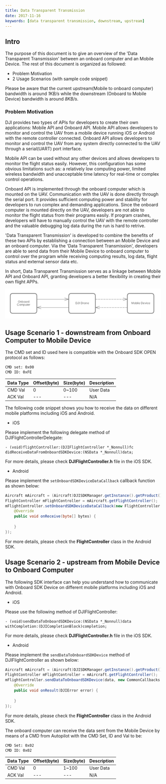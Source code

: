 ```yaml
---
title: Data Transparent Transmission 
date: 2017-11-16
keywords: [data transparent transmission, downstream, upstream]
---
```


## Intro

The purpose of this document is to give an overview of the 'Data Transparent Transmission' between an onboard computer and an Mobile Device. The rest of this document is organized as followed:

* Problem Motivation
* 2 Usage Scenarios (with sample code snippet)

Please be aware that the current upstream(Mobile to onboard computer) bandwidth is around _1KB/s_ while the downstream (Onboard to Mobile Device) bandwidth is around _8KB/s_.

### Problem Motivation

DJI provides two types of APIs for developers to create their own applications: Mobile API and Onboard API. Mobile API allows developers to monitor and control the UAV from a mobile device running iOS or Android with the remote controller connected. Onboard API allows developers to monitor and control the UAV from any system directly connected to the UAV through a serial(UART) port interface.

Mobile API can be used without any other devices and allows developers to monitor the flight status easily. However, this configuration has some obvious limitations such as: a relatively low computing power, limited wireless bandwidth and unacceptable time latency for real-time or complex control operations.

Onboard API is implemented through the onboard computer which is mounted on the UAV. Communication with the UAV is done directly through the serial port. It provides sufficient computing power and stability for developers to run complex and demanding applications. Since the onboard computer is mounted directly on the UAV, developers are not able to monitor the flight status from their programs easily. If program crashes, developers will have to manually control the UAV with the remote controller and the valuable debugging log data during the run is hard to retrive.

'Data Transparent Transmission' is developed to combine the benefits of these two APIs by establishing a connection between an Mobile Device and an onboard computer. Via the 'Data Transparent Transmission', developers are able to send data from their Mobile Device to onboard computer to control over the program while receiving computing results, log data, flight status and external sensor data etc.

In short, Data Transparent Transmission serves as a linkage between Mobile API and Onboard API, granting developers a better flexibility in creating their own flight APPs.

![streamFrame](../../images/common/streamFrame.jpg)

## Usage Scenario 1 - downstream from Onboard Computer to Mobile Device

The CMD set and ID used here is compatible with the Onboard SDK OPEN protocol as follows:

    CMD set: 0x00
    CMD ID: 0xFE

|Data Type|Offset(byte)|Size(byte)|Description|
|---------|------|----|-----------|
|CMD Val|0|0~100|User Data|
|ACK Val|---|---| N/A|

The following code snippet shows you how to receive the data on different mobile platforms including iOS and Android.

- iOS

Please implement the following delegate method of DJIFlightControllerDelegate:

~~~objc
- (void)flightController:(DJIFlightController *_Nonnull)fc didReceiveDataFromOnboardSDKDevice:(NSData *_Nonnull)data;
~~~

For more details, please check **DJIFlightController.h** file in the iOS SDK.

- Android

Please implement the `setOnboardSDKDeviceDataCallback` callback function as shown below:

~~~java
Aircraft mAircraft = (Aircraft)DJISDKManager.getInstance().getProduct();
FlightController mFlightController = mAircraft.getFlightController();
mFlightController.setOnboardSDKDeviceDataCallback(new FlightController.OnboardSDKDeviceDataCallback() {
    @Override
    public void onReceive(byte[] bytes) {

    }
});
~~~

For more details, please check the **FlightController** class in the Android SDK.

## Usage Scenario 2 - upstream from Mobile Device to Onboard Computer

The following SDK interface can help you understand how to communicate with Onboard SDK Device on different mobile platforms including iOS and Android.

- iOS

Please use the following method of DJIFlightController:

~~~objc
- (void)sendDataToOnboardSDKDevice:(NSData *_Nonnull)data withCompletion:(DJICompletionBlock)completion;
~~~

For more details, please check **DJIFlightController.h** file in the iOS SDK.

- Android

Please implement the `sendDataToOnboardSDKDevice` method of DJIFlightController as shown below:

~~~java
Aircraft mAircraft = (Aircraft)DJISDKManager.getInstance().getProduct();
FlightController mFlightController = mAircraft.getFlightController();
mFlightController.sendDataToOnboardSDKDevice(data, new CommonCallbacks.CompletionCallback() {
    @Override
    public void onResult(DJIError error) {

    }
});
~~~

For more details, please check the **FlightController** class in the Android SDK.

The onboard computer can receive the data sent from the Mobile Device by means of a CMD from Autopilot with the CMD Set, ID and Val to be:

    CMD Set: 0x02
    CMD ID: 0x02

|Data Type|Offset(byte)|Size(byte)|Description|
|---------|------|----|-----------|
|CMD Val|0|1~100|User Data|
|ACK Val|---|---|N/A|
